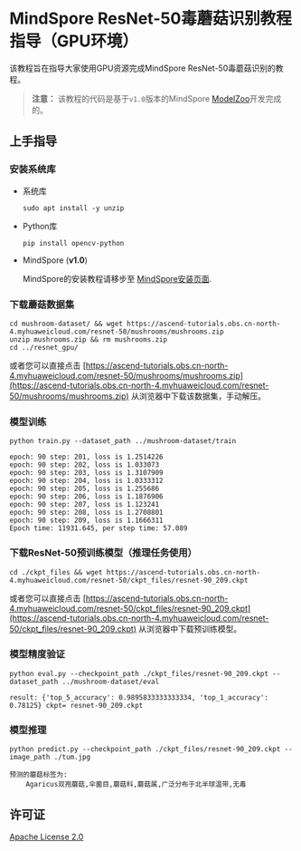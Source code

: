 # MindSpore ResNet-50毒蘑菇识别教程指导（GPU环境）

该教程旨在指导大家使用GPU资源完成MindSpore ResNet-50毒蘑菇识别的教程。

> **注意：** 该教程的代码是基于`v1.0`版本的MindSpore [ModelZoo](https://github.com/mindspore-ai/mindspore/tree/r1.0/model_zoo/official/cv/resnet)开发完成的。

## 上手指导

### 安装系统库

* 系统库

    ```
    sudo apt install -y unzip
    ```

* Python库

    ```
    pip install opencv-python
    ```

* MindSpore (**v1.0**)

    MindSpore的安装教程请移步至 [MindSpore安装页面](https://www.mindspore.cn/install).

### 下载蘑菇数据集

```
cd mushroom-dataset/ && wget https://ascend-tutorials.obs.cn-north-4.myhuaweicloud.com/resnet-50/mushrooms/mushrooms.zip
unzip mushrooms.zip && rm mushrooms.zip
cd ../resnet_gpu/
```

或者您可以直接点击 [https://ascend-tutorials.obs.cn-north-4.myhuaweicloud.com/resnet-50/mushrooms/mushrooms.zip](https://ascend-tutorials.obs.cn-north-4.myhuaweicloud.com/resnet-50/mushrooms/mushrooms.zip) 从浏览器中下载该数据集，手动解压。

### 模型训练

```
python train.py --dataset_path ../mushroom-dataset/train
```
```
epoch: 90 step: 201, loss is 1.2514226
epoch: 90 step: 202, loss is 1.033073
epoch: 90 step: 203, loss is 1.3107909
epoch: 90 step: 204, loss is 1.0333312
epoch: 90 step: 205, loss is 1.255686
epoch: 90 step: 206, loss is 1.1876906
epoch: 90 step: 207, loss is 1.123241
epoch: 90 step: 208, loss is 1.2708801
epoch: 90 step: 209, loss is 1.1666311
Epoch time: 11931.645, per step time: 57.089
```

### 下载ResNet-50预训练模型（推理任务使用）

```
cd ./ckpt_files && wget https://ascend-tutorials.obs.cn-north-4.myhuaweicloud.com/resnet-50/ckpt_files/resnet-90_209.ckpt
```

或者您可以直接点击 [https://ascend-tutorials.obs.cn-north-4.myhuaweicloud.com/resnet-50/ckpt_files/resnet-90_209.ckpt](https://ascend-tutorials.obs.cn-north-4.myhuaweicloud.com/resnet-50/ckpt_files/resnet-90_209.ckpt) 从浏览器中下载预训练模型。

### 模型精度验证

```
python eval.py --checkpoint_path ./ckpt_files/resnet-90_209.ckpt --dataset_path ../mushroom-dataset/eval
```
```
result: {'top_5_accuracy': 0.9895833333333334, 'top_1_accuracy': 0.78125} ckpt= resnet-90_209.ckpt
```

### 模型推理

```
python predict.py --checkpoint_path ./ckpt_files/resnet-90_209.ckpt --image_path ./tum.jpg
```
```
预测的蘑菇标签为:
	Agaricus双孢蘑菇,伞菌目,蘑菇科,蘑菇属,广泛分布于北半球温带,无毒
```

## 许可证

[Apache License 2.0](../../LICENSE)
